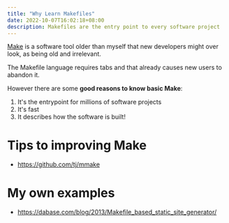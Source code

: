 ```yaml
---
title: "Why Learn Makefiles"
date: 2022-10-07T16:02:18+08:00
description: Makefiles are the entry point to every software project
---
```


<a href="https://en.wikipedia.org/wiki/Make_(software)">Make</a> is a software tool older than myself that new developers might over look, as being old and irrelevant.

The Makefile language requires tabs and that already causes new users to abandon it.

However there are some **good reasons to know basic Make**:

1. It's the entrypoint for millions of software projects
2. It's fast
3. It describes how the software is built!

# Tips to improving Make

- https://github.com/tj/mmake

# My own examples

- https://dabase.com/blog/2013/Makefile_based_static_site_generator/
